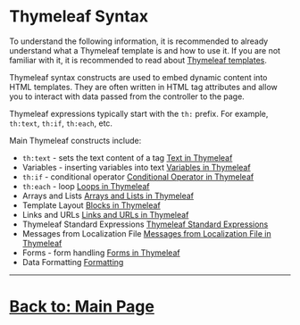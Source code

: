 # Thymeleaf Syntax

To understand the following information, it is recommended to already understand what a Thymeleaf template is and how to use it. If you are not familiar with it, it is recommended to read about [Thymeleaf templates](thymeleaf-templates.md).

Thymeleaf syntax constructs are used to embed dynamic content into HTML templates. They are often written in HTML tag attributes and allow you to interact with data passed from the controller to the page.

Thymeleaf expressions typically start with the `th:` prefix. For example, `th:text`, `th:if`, `th:each`, etc.

Main Thymeleaf constructs include:
- `th:text` - sets the text content of a tag [Text in Thymeleaf][thymeleaf-text]
- Variables - inserting variables into text [Variables in Thymeleaf][thymeleaf-variables]
- `th:if` - conditional operator [Conditional Operator in Thymeleaf][thymeleaf-if]
- `th:each` - loop [Loops in Thymeleaf][thymeleaf-each]
- Arrays and Lists [Arrays and Lists in Thymeleaf][thymeleaf-arrays]
- Template Layout [Blocks in Thymeleaf][thymeleaf-code-blocks]
- Links and URLs [Links and URLs in Thymeleaf][thymeleaf-links]
- Thymeleaf Standard Expressions [Thymeleaf Standard Expressions][thymeleaf-standard-expressions]
- Messages from Localization File [Messages from Localization File in Thymeleaf][thymeleaf-messages]
- Forms - form handling [Forms in Thymeleaf][thymeleaf-forms]
- Data Formatting [Formatting][thymeleaf-formatting]

[thymeleaf-text]: ../syntax/text.md
[thymeleaf-variables]: ../syntax/variables.md
[thymeleaf-if]: ../syntax/conditional.md
[thymeleaf-each]: ../syntax/iteration.md
[thymeleaf-arrays]: ../syntax/arrays.md
[thymeleaf-code-blocks]: ../syntax/code-blocks.md
[thymeleaf-links]: ../syntax/links.md
[thymeleaf-standard-expressions]: ../syntax/expressions.md
[thymeleaf-messages]: ../syntax/messages.md
[thymeleaf-forms]: ../syntax/forms.md
[thymeleaf-formatting]: ../syntax/formatting.md

---

# [**Back to: Main Page**](../features/syntax.md)
